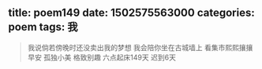 title: poem149
date: 1502575563000
categories: poem
tags: 我
---
> 我说倘若傍晚时还没卖出我的梦想
我会陪你坐在古城墙上
看集市熙熙攘攘
早安
孤独小美
格致别趣
六点起床149天 迟到6天